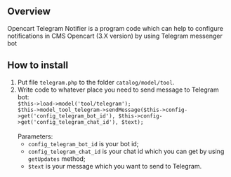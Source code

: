 <h2>Overview</h2>
<p>Opencart Telegram Notifier is a program code which can help to configure notifications in CMS Opencart (3.X version) by using Telegram messenger bot</p>
<h2>How to install</h2>
<ol>
  <li>Put file <code>telegram.php</code> to the folder <code>catalog/model/tool</code>.</li>
  <li>Write code to whatever place you need to send message to Telegram bot:
    <br>
    <code>$this->load->model('tool/telegram');</code>
    <br>
    <code>$this->model_tool_telegram->sendMessage($this->config->get('config_telegram_bot_id'), $this->config->get('config_telegram_chat_id'), $text);</code>
    <br><br>
    Parameters:
    <ul>
      <li><code>config_telegram_bot_id</code> is your bot id;</li>
      <li><code>config_telegram_chat_id</code> is your chat id which you can get by using <code>getUpdates</code> method;</li>
      <li><code>$text</code> is your message which you want to send to Telegram.</li>
    </ul>
  </li>
<ol>
